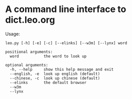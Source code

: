 # A command line interface to dict.leo.org

Usage:
```
leo.py [-h] [-e] [-c] [--elinks] [--w3m] [--lynx] word

positional arguments:
  word           the word to look up

optional arguments:
  -h, --help     show this help message and exit
  --english, -e  look up english (default)
  --chinese, -c  look up chinese (default)
  --elinks       the default browser
  --w3m
  --lynx
```
